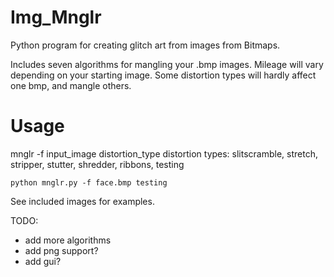 # Img_Mnglr
Python program for creating glitch art from images from Bitmaps.

Includes seven algorithms for mangling your .bmp images. 
Mileage will vary depending on your starting image.
Some distortion types will hardly affect one bmp, and mangle others.

# Usage
mnglr -f input_image distortion_type
distortion types: slitscramble, stretch, stripper, stutter, shredder, ribbons, testing

`python mnglr.py -f face.bmp testing`

See included images for examples.

TODO:
* add more algorithms
* add png support?
* add gui?
